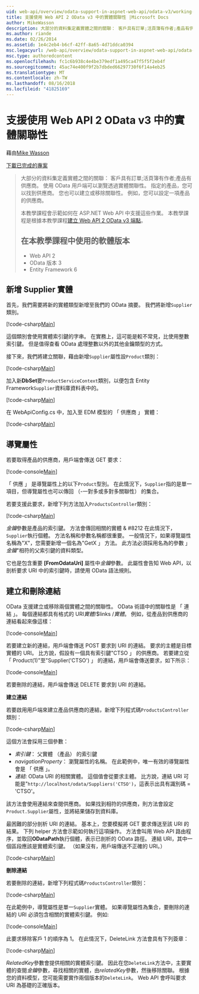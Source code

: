 ```yaml
---
uid: web-api/overview/odata-support-in-aspnet-web-api/odata-v3/working-with-entity-relations
title: 支援使用 Web API 2 OData v3 中的實體關聯性 |Microsoft Docs
author: MikeWasson
description: 大部分的資料集定義實體之間的關聯： 客戶具有訂單;活頁簿有作者;產品有供應商。 使用 OData 用戶端可以瀏覽透過...
ms.author: riande
ms.date: 02/26/2014
ms.assetid: 1e4c2eb4-b6cf-42ff-8a65-4d71ddca0394
msc.legacyurl: /web-api/overview/odata-support-in-aspnet-web-api/odata-v3/working-with-entity-relations
msc.type: authoredcontent
ms.openlocfilehash: fc1c6b938c4e4be379edf1a495ca47f5f5f2eb4f
ms.sourcegitcommit: 45ac74e400f9f2b7dbded66297730f6f14a4eb25
ms.translationtype: MT
ms.contentlocale: zh-TW
ms.lasthandoff: 08/16/2018
ms.locfileid: "41825169"
---
```

<a name="supporting-entity-relations-in-odata-v3-with-web-api-2"></a>支援使用 Web API 2 OData v3 中的實體關聯性
====================
藉由[Mike Wasson](https://github.com/MikeWasson)

[下載已完成的專案](http://code.msdn.microsoft.com/ASPNET-Web-API-OData-cecdb524)

> 大部分的資料集定義實體之間的關聯： 客戶具有訂單;活頁簿有作者;產品有供應商。 使用 OData 用戶端可以瀏覽透過實體關聯性。 指定的產品，您可以找到供應商。 您也可以建立或移除關聯性。 例如，您可以設定一項產品的供應商。
> 
> 本教學課程會示範如何在 ASP.NET Web API 中支援這些作業。 本教學課程是根據本教學課程[建立 Web API 2 OData v3 端點](creating-an-odata-endpoint.md)。
> 
> ## <a name="software-versions-used-in-the-tutorial"></a>在本教學課程中使用的軟體版本
> 
> 
> - Web API 2
> - OData 版本 3
> - Entity Framework 6


## <a name="add-a-supplier-entity"></a>新增 Supplier 實體

首先，我們需要將新的實體類型新增至我們的 OData 摘要。 我們將新增`Supplier`類別。

[!code-csharp[Main](working-with-entity-relations/samples/sample1.cs)]

這個類別會使用實體索引鍵的字串。 在實務上，這可能是較不常見，比使用整數索引鍵。 但是值得查看 OData 處理整數以外的其他金鑰類型的方式。

接下來，我們將建立關聯，藉由新增`Supplier`屬性設`Product`類別：

[!code-csharp[Main](working-with-entity-relations/samples/sample2.cs)]

加入新**DbSet**要`ProductServiceContext`類別，以便包含 Entity Framework`Supplier`資料庫資料表中的。

[!code-csharp[Main](working-with-entity-relations/samples/sample3.cs?highlight=9)]

在 WebApiConfig.cs 中，加入至 EDM 模型的 「 供應商 」 實體：

[!code-csharp[Main](working-with-entity-relations/samples/sample4.cs?highlight=4)]

## <a name="navigation-properties"></a>導覽屬性

若要取得產品的供應商，用戶端會傳送 GET 要求：

[!code-console[Main](working-with-entity-relations/samples/sample5.cmd)]

「 供應 」 是導覽屬性上的以下`Product`型別。 在此情況下，`Supplier`指的是單一項目，但導覽屬性也可以傳回 （-一對多或多對多關聯性） 的集合。

若要支援此要求，新增下列方法加入`ProductsController`類別：

[!code-csharp[Main](working-with-entity-relations/samples/sample6.cs)]

*金鑰*參數是產品的索引鍵。 方法會傳回相關的實體 & #8212 在此情況下，`Supplier`執行個體。 方法名稱和參數名稱都很重要。 一般情況下，如果導覽屬性名稱為"X"，您需要新增一個名為"GetX 」 方法。 此方法必須採用名為的參數 」*金鑰*"相符的父索引鍵的資料類型。

它也是包含重要 **[FromOdataUri]** 屬性中*金鑰*參數。 此屬性會告知 Web API，以剖析要求 URI 中的索引鍵時，請使用 OData 語法規則。

## <a name="creating-and-deleting-links"></a>建立和刪除連結

OData 支援建立或移除兩個實體之間的關聯性。 OData 術語中的關聯性是 「 連結 」。 每個連結都具有格式的 URI*實體*/$links /*實體*。 例如，從產品到供應商的連結看起來像這樣：

[!code-console[Main](working-with-entity-relations/samples/sample7.cmd)]

若要建立新的連結，用戶端會傳送 POST 要求到 URI 的連結。 要求的主體是目標實體的 URI。 比方說，假設有一個具有索引鍵"CTSO 」 的供應商。 若要建立從 「 Product(1)"至"Supplier('CTSO') 」 的連結，用戶端會傳送要求，如下所示：

[!code-console[Main](working-with-entity-relations/samples/sample8.cmd)]

若要刪除的連結，用戶端會傳送 DELETE 要求到 URI 的連結。

**建立連結**

若要啟用用戶端來建立產品供應商的連結，新增下列程式碼`ProductsController`類別：

[!code-csharp[Main](working-with-entity-relations/samples/sample9.cs)]

這個方法會採用三個參數：

- *索引鍵*： 父實體 （產品） 的索引鍵
- *navigationProperty*： 瀏覽屬性的名稱。 在此範例中，唯一有效的導覽屬性會是 「 供應 」。
- *連結*: OData URI 的相關實體。 這個值會從要求主體。 比方說，連結 URI 可能是"`http://localhost/odata/Suppliers('CTSO')`，這表示出具有識別碼 = 'CTSO'。

該方法會使用連結來查閱供應商。 如果找到相符的供應商，則方法會設定`Product.Supplier`屬性，並將結果儲存到資料庫。

最困難的部分剖析 URI 的連結。 基本上，您要模擬將 GET 要求傳送至該 URI 的結果。 下列 helper 方法會示範如何執行這項操作。 方法會叫用 Web API 路由程序，並取回**ODataPath**執行個體，表示已剖析的 OData 路徑。 連結 URI，其中一個區段應該是實體索引鍵。 （如果沒有，用戶端傳送不正確的 URI。）

[!code-csharp[Main](working-with-entity-relations/samples/sample10.cs)]

**刪除連結**

若要刪除的連結，新增下列程式碼`ProductsController`類別：

[!code-csharp[Main](working-with-entity-relations/samples/sample11.cs)]

在此範例中，導覽屬性是單一`Supplier`實體。 如果導覽屬性為集合，要刪除的連結的 URI 必須包含相關的實體索引鍵。 例如: 

[!code-console[Main](working-with-entity-relations/samples/sample12.cmd)]

此要求移除客戶 1 的順序為 1。 在此情況下，DeleteLink 方法會具有下列簽章：

[!code-csharp[Main](working-with-entity-relations/samples/sample13.cs)]

*RelatedKey*參數會提供相關的實體索引鍵。 因此在您`DeleteLink`方法中，主要實體的查閱*金鑰*參數，尋找相關的實體，由*relatedKey*參數，然後移除關聯。 根據您的資料模型，您可能需要實作兩個版本的`DeleteLink`。 Web API 會呼叫要求 URI 為基礎的正確版本。
